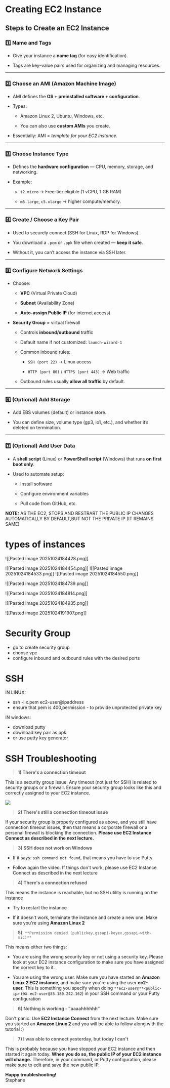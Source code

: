 

# Creating EC2 Instance

## **Steps to Create an EC2 Instance**

### 1️⃣ **Name and Tags**

- Give your instance a **name tag** (for easy identification).
    
- Tags are key–value pairs used for organizing and managing resources.
    

---

### 2️⃣ **Choose an AMI (Amazon Machine Image)**

- AMI defines the **OS + preinstalled software + configuration**.
    
- Types:
    
    - Amazon Linux 2, Ubuntu, Windows, etc.
        
    - You can also use **custom AMIs** you create.
        
- Essentially: AMI = _template for your EC2 instance._
    

---

### 3️⃣ **Choose Instance Type**

- Defines the **hardware configuration** — CPU, memory, storage, and networking.
    
- Example:
    
    - `t2.micro` → Free-tier eligible (1 vCPU, 1 GB RAM)
        
    - `m5.large`, `c5.xlarge` → higher compute/memory.
        

---

### 4️⃣ **Create / Choose a Key Pair**

- Used to securely connect (SSH for Linux, RDP for Windows).
    
- You download a `.pem` or `.ppk` file when created — **keep it safe**.
    
- Without it, you can’t access the instance via SSH later.
    

---

### 5️⃣ **Configure Network Settings**

- Choose:
    
    - **VPC** (Virtual Private Cloud)
        
    - **Subnet** (Availability Zone)
        
    - **Auto-assign Public IP** (for internet access)
        
- **Security Group** = virtual firewall
    
    - Controls **inbound/outbound** traffic
        
    - Default name if not customized: `launch-wizard-1`
        
    - Common inbound rules:
        
        - `SSH (port 22)` → Linux access
            
        - `HTTP (port 80)` / `HTTPS (port 443)` → Web traffic
            
    - Outbound rules usually **allow all traffic** by default.
        

---

### 6️⃣ **(Optional) Add Storage**

- Add EBS volumes (default) or instance store.
    
- You can define size, volume type (gp3, io1, etc.), and whether it’s deleted on termination.
    

---

### 7️⃣ **(Optional) Add User Data**

- A **shell script** (Linux) or **PowerShell script** (Windows) that runs **on first boot only**.
    
- Used to automate setup:
    
    - Install software
        
    - Configure environment variables
        
    - Pull code from GitHub, etc.


**NOTE:** AS THE EC2, STOPS AND RESTRART THE PUBLIC IP CHANGES AUTOMATICALLY BY DEFAULT,BUT NOT THE PRIVATE IP (IT REMAINS SAME)


# types of instances

![[Pasted image 20251024184428.png]]

![[Pasted image 20251024184454.png]]
![[Pasted image 20251024184533.png]]
![[Pasted image 20251024184550.png]]


![[Pasted image 20251024184739.png]]

![[Pasted image 20251024184814.png]]


![[Pasted image 20251024184935.png]]

![[Pasted image 20251024191907.png]]



# Security Group


- go to create security group
- choose vpc
- configure inbound and outbound rules with the desired ports


# SSH

IN LINUX:

- ssh -i x.pem ec2-user@ipaddress
- ensure that pem is 400,permission - to provide unprotected private key


IN windows:

- download putty
- download key pair as ppk
- or use putty key generator


# **SSH Troubleshooting**

  

> **1) There's a connection timeout**

This is a security group issue. Any timeout (not just for SSH) is related to security groups or a firewall. Ensure your security group looks like this and correctly assigned to your EC2 instance.

![](https://img-c.udemycdn.com/redactor/raw/2019-10-23_14-53-48-cc1a033599952b0c25e1932ddfe1eb46.png)

> **2) There's still a connection timeout issue**

If your security group is properly configured as above, and you still have connection timeout issues, then that means a corporate firewall or a personal firewall is blocking the connection. **Please use EC2 Instance Connect as described in the next lecture.**

  

> **3) SSH does not work on Windows**

- If it says: `ssh command not found`, that means you have to use Putty
    
- Follow again the video. If things don't work, please use EC2 Instance Connect as described in the next lecture
    

  

> **4) There's a connection refused**

This means the instance is reachable, but no SSH utility is running on the instance

- Try to restart the instance
    
- If it doesn't work, terminate the instance and create a new one. Make sure you're using **Amazon Linux 2**
    

  

> **5)**  `**Permission denied (publickey,gssapi-keyex,gssapi-with-mic)**`

This means either two things:

- You are using the wrong security key or not using a security key. Please look at your EC2 instance configuration to make sure you have assigned the correct key to it.
    
- You are using the wrong user. Make sure you have started an **Amazon Linux 2 EC2 instance**, and make sure you're using the user **ec2-user.** This is something you specify when doing `**ec2-user@**<public-ip>` (ex: `ec2-user@35.180.242.162`) in your SSH command or your Putty configuration
    

  

> **6) Nothing is working - "aaaahhhhhh"**

Don't panic. Use **EC2 Instance Connect** from the next lecture. Make sure you started an **Amazon Linux 2** and you will be able to follow along with the tutorial :)

  

> **7) I was able to connect yesterday, but today I can't**

This is probably because you have stopped your EC2 instance and then started it again today. **When you do so, the public IP of your EC2 instance will change.** Therefore, in your command, or Putty configuration, please make sure to edit and save the new public IP.

  

**Happy troubleshooting!**  
Stephane
